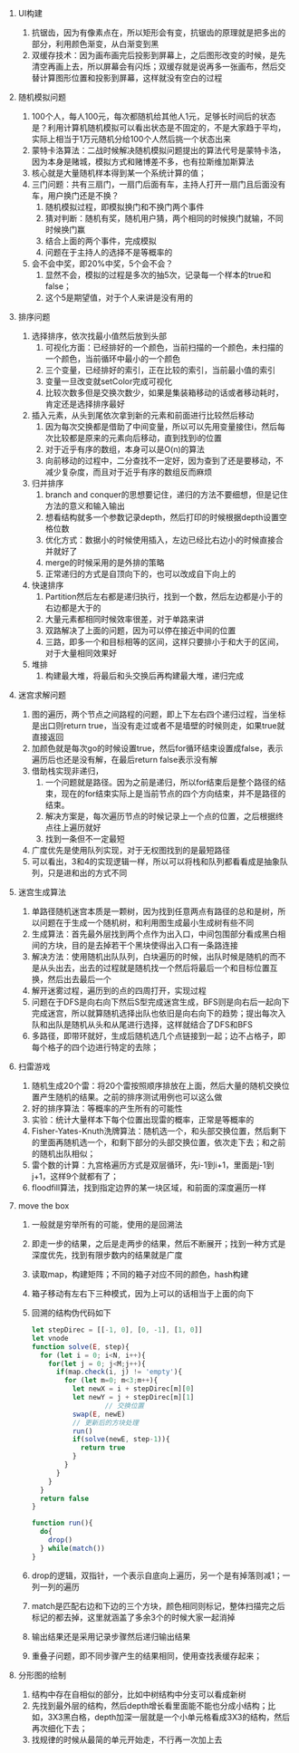 1. UI构建

   1. 抗锯齿，因为有像素点在，所以矩形会有变，抗锯齿的原理就是把多出的部分，利用颜色渐变，从白渐变到黑
   2. 双缓存技术：因为画布画完后投影到屏幕上，之后图形改变的时候，是先清空再画上去，所以屏幕会有闪烁；双缓存就是说再多一张画布，然后交替计算图形位置和投影到屏幕，这样就没有空白的过程

2. 随机模拟问题

   1. 100个人，每人100元，每次都随机给其他人1元，足够长时间后的状态是？利用计算机随机模拟可以看出状态是不固定的，不是大家趋于平均，实际上相当于1万元随机分给100个人然后挑一个状态出来
   2. 蒙特卡洛算法：二战时候解决随机模拟问题提出的算法代号是蒙特卡洛，因为本身是赌城，模拟方式和赌博差不多，也有拉斯维加斯算法
   3. 核心就是大量随机样本得到某一个系统计算的值；
   4. 三门问题：共有三扇门，一扇门后面有车，主持人打开一扇门且后面没有车，用户换门还是不换？
      1. 随机模拟过程，即模拟换门和不换门两个事件
      2. 猜对判断：随机有奖，随机用户猜，两个相同的时候换门就输，不同时候换门赢
      3. 结合上面的两个事件，完成模拟
      4. 问题在于主持人的选择不是等概率的
   5. 会不会中奖，即20%中奖，5个会不会？
      1. 显然不会，模拟的过程是多次的抽5次，记录每一个样本的true和false；
      2. 这个5是期望值，对于个人来讲是没有用的

3. 排序问题

   1. 选择排序，依次找最小值然后放到头部
      1. 可视化方面：已经排好的一个颜色，当前扫描的一个颜色，未扫描的一个颜色，当前循环中最小的一个颜色
      2. 三个变量，已经排好的索引，正在比较的索引，当前最小值的索引
      3. 变量一旦改变就setColor完成可视化
      4. 比较次数多但是交换次数少，如果是集装箱移动的话或者移动耗时，肯定还是选择排序最好
   2. 插入元素，从头到尾依次拿到新的元素和前面进行比较然后移动
      1. 因为每次交换都是借助了中间变量，所以可以先用变量接住i，然后每次比较都是原来的元素向后移动，直到找到i的位置
      2. 对于近乎有序的数组，本身可以是O(n)的算法
      3. 向前移动的过程中，二分查找不一定好，因为查到了还是要移动，不减少复杂度，而且对于近乎有序的数组反而麻烦
   3. 归并排序
      1. branch and conquer的思想要记住，递归的方法不要细想，但是记住方法的意义和输入输出
      2. 想看结构就多一个参数记录depth，然后打印的时候根据depth设置空格位数
      3. 优化方式：数据小的时候使用插入，左边已经比右边小的时候直接合并就好了
      4. merge的时候采用的是外排的策略
      5. 正常递归的方式是自顶向下的，也可以改成自下向上的
   4. 快速排序
      1. Partition然后左右都是递归执行，找到一个数，然后左边都是小于的右边都是大于的
      2. 大量元素都相同时候效率很差，对于单路来讲
      3. 双路解决了上面的问题，因为可以停在接近中间的位置
      4. 三路，即多一个和目标相等的区间，这样只要排小于和大于的区间，对于大量相同效果好
   5. 堆排
      1. 构建最大堆，将最后和头交换后再构建最大堆，递归完成

4. 迷宫求解问题

   1. 图的遍历，两个节点之间路程的问题，即上下左右四个递归过程，当坐标是出口则return true，当没有走过或者不是墙壁的时候则走，如果true就直接返回
   2. 加颜色就是每次go的时候设置true，然后for循环结束设置成false，表示遍历后也还是没有解，在最后return false表示没有解
   3. 借助栈实现非递归，
      1. 一个问题就是路径。因为之前是递归，所以for结束后是整个路径的结束，现在的for结束实际上是当前节点的四个方向结束，并不是路径的结束。
      2. 解决方案是，每次遍历节点的时候记录上一个点的位置，之后根据终点往上遍历就好
      3. 找到一条但不一定最短
   4. 广度优先是使用队列实现，对于无权图找到的是最短路径
   5. 可以看出，3和4的实现逻辑一样，所以可以将栈和队列都看看成是抽象队列，只是进和出的方式不同

5. 迷宫生成算法

   1. 单路径随机迷宫本质是一颗树，因为找到任意两点有路径的总和是树，所以问题在于生成一个随机树，和利用图生成最小生成树有些不同
   2. 生成算法：首先最外层找到两个点作为出入口，中间包围部分看成黑白相间的方块，目的是去掉若干个黑块使得出入口有一条路连接
   3. 解决方法：使用随机出队队列，白块遍历的时候，出队时候是随机的而不是从头出去，出去的过程就是随机找一个然后将最后一个和目标位置互换，然后出去最后一个
   4. 解开迷雾过程，遍历到的点的四周打开，实现过程
   5. 问题在于DFS是向右向下然后S型完成迷宫生成，BFS则是向右后一起向下完成迷宫，所以就算随机选择出队也依旧是向右向下的趋势；提出每次入队和出队是随机从头和从尾进行选择，这样就结合了DFS和BFS
   6. 多路径，即带环就好，生成后随机选几个点链接到一起；边不占格子，即每个格子的四个边进行特定的去除；

6. 扫雷游戏

   1. 随机生成20个雷：将20个雷按照顺序排放在上面，然后大量的随机交换位置产生随机的结果。之前的排序测试用例也可以这么做
   2. 好的排序算法：等概率的产生所有的可能性
   3. 实验：统计大量样本下每个位置出现雷的概率，正常是等概率的
   4. Fisher-Yates-Knuth洗牌算法：随机选一个，和头部交换位置，然后剩下的里面再随机选一个，和剩下部分的头部交换位置，依次走下去；和之前的随机出队相似；
   5. 雷个数的计算：九宫格遍历方式是双层循环，先i-1到i+1，里面是j-1到j+1，这样9个就都有了；
   6. floodfill算法，找到指定边界的某一块区域，和前面的深度遍历一样

7. move the box

   1. 一般就是穷举所有的可能，使用的是回溯法

   2. 即走一步的结果，之后是走两步的结果，然后不断展开；找到一种方式是深度优先，找到有限步数内的结果就是广度

   3. 读取map，构建矩阵；不同的箱子对应不同的颜色，hash构建

   4. 箱子移动有左右下三种模式，因为上可以的话相当于上面的向下

   5. 回溯的结构伪代码如下

      ```javascript
      let stepDirec = [[-1, 0], [0, -1], [1, 0]]
      let vnode
      function solve(E, step){  
        for (let i = 0; i<N, i++){
          for(let j = 0; j<M;j++){
            if(map.check(i, j) != 'empty'){
              for (let m=0; m<3;m++){
                let newX = i + stepDirec[m][0]
                let newY = j + stepDirec[m][1]
      					// 交换位置
                swap(E, newE)
                // 更新后的方块处理
                run()
                if(solve(newE, step-1)){
                  return true
                }
              } 
            }
          }
        }
        return false
      }
      
      function run(){
        do{
          drop()
        } while(match())
      }
      ```

   6. drop的逻辑，双指针，一个表示自底向上遍历，另一个是有掉落则减1；一列一列的遍历

   7. match是匹配右边和下边的三个方块，颜色相同则标记，整体扫描完之后标记的都去掉，这里就涵盖了多余3个的时候大家一起消掉

   8. 输出结果还是采用记录步骤然后递归输出结果

   9. 重叠子问题，即不同步骤产生的结果相同，使用查找表缓存起来；

8. 分形图的绘制

   1. 结构中存在自相似的部分，比如中树结构中分支可以看成新树
   2. 先找到最外层的结构，然后depth增长看里面能不能也分成小结构；比如，3X3黑白格，depth加深一层就是一个小单元格看成3X3的结构，然后再次细化下去；
   3. 找规律的时候从最简的单元开始走，不行再一次加上去